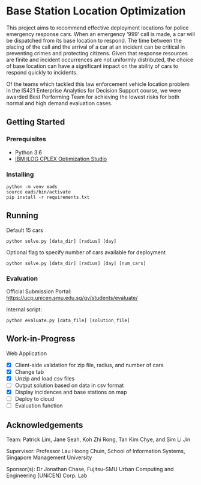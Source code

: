 # Base Station Location Optimization
This project aims to recommend effective deployment locations for police emergency response cars. When an emergency ‘999’ call is made, a car will be dispatched from its base location to respond. The time between the placing of the call and the arrival of a car at an incident can be critical in preventing crimes and protecting citizens. Given that response resources are finite and incident occurrences are not uniformly distributed, the choice of base location can have a significant impact on the ability of cars to respond quickly to incidents.

Of the teams which tackled this law enforcement vehicle location problem in the IS421 Enterprise Analytics for Decision Support course, we were awarded Best Performing Team for achieving the lowest risks for both normal and high demand evaluation cases.

## Getting Started

### Prerequisites
- Python 3.6
- [IBM ILOG CPLEX Optimization Studio](https://www.ibm.com/sg-en/analytics/cplex-optimizer)

### Installing
```
python -m venv eads
source eads/bin/activate
pip install -r requirements.txt
```

## Running
Default 15 cars

`python solve.py [data_dir] [radius] [day]`

Optional flag to specify number of cars available for deployment

`python solve.py [data_dir] [radius] [day] [num_cars]`

### Evaluation
Official Submission Portal: https://ucp.unicen.smu.edu.sg/gv/students/evaluate/

Internal script:

`python evaluate.py [data_file] [solution_file]`

## Work-in-Progress
Web Application
- [x] Client-side validation for zip file, radius, and number of cars
- [x] Change tab
- [x] Unzip and load csv files
- [ ] Output solution based on data in csv format
- [x] Display incidences and base stations on map
- [ ] Deploy to cloud
- [ ] Evaluation function

## Acknowledgements
Team: Patrick Lim, Jane Seah, Koh Zhi Rong, Tan Kim Chye, and Sim Li Jin

Supervisor: Professor Lau Hoong Chuin, School of Information Systems, Singapore Management University

Sponsor(s): Dr Jonathan Chase, Fujitsu-SMU Urban Computing and Engineering (UNiCEN) Corp. Lab
